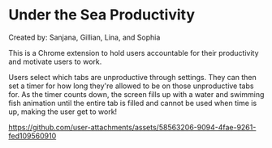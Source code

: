 # Under the Sea Productivity
Created by: Sanjana, Gillian, Lina, and Sophia

This is a Chrome extension to hold users accountable for their productivity and motivate users to work.

Users select which tabs are unproductive through settings. They can then set a timer for how long they're allowed to be on those unproductive tabs for. As the timer counts down, the screen fills up with a water and swimming fish animation until the entire tab is filled and cannot be used when time is up, making the user get to work!

https://github.com/user-attachments/assets/58563206-9094-4fae-9261-fed109560910
